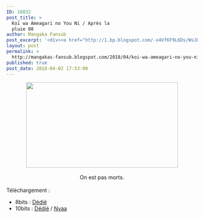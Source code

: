 ```yaml
---
ID: 10832
post_title: >
  Koi wa Ameagari no You Ni / Après la
  pluie 08
author: Mangaka Fansub
post_excerpt: '<div><a href="http://1.bp.blogspot.com/-x4VfKF9L6Ds/WsJQGBWQTzI/AAAAAAAABJ8/aC7ujcTNccstuCuMegamEMnjuxi9xN9LwCK4BGAYYCw/s1600/Koi%2Bwa%2B08.png"><img border="0" height="225" src="https://1.bp.blogspot.com/-x4VfKF9L6Ds/WsJQGBWQTzI/AAAAAAAABJ8/aC7ujcTNccstuCuMegamEMnjuxi9xN9LwCK4BGAYYCw/s400/Koi%2Bwa%2B08.png" width="400"></a></div><div><br></div><div>On est pas morts.</div><div><br></div><div>T&eacute;l&eacute;chargement :&nbsp;</div><div></div><ul><li>8bits : <a href="https://ddl.family-desuyo.moe/Anime/Koi%20wa%20%28Apr%C3%A8s%20la%20Pluie%29/%5BMangakas-Family%5D%20Koi%20wa%20Ameagari%20no%20Y%C3%B4%20ni%20%28Apr%C3%A8s%20la%20Pluie%29%20-%2008%20VOSTFR%20%5BTV%201080p%20AAC%5D%20%5B91FEED3A%5D.mp4" target="_blank">D&eacute;di&eacute;</a></li><li>10bits : <a href="https://ddl.family-desuyo.moe/Anime/Koi%20wa%20%28Apr%C3%A8s%20la%20Pluie%29/%5BMangakas-Family%5D%20Koi%20wa%20Ameagari%20no%20Y%C3%B4%20ni%20%28Apr%C3%A8s%20la%20Pluie%29%20-%2008%20VOSTFR%20%5BTV%201080p%2010bits%20E-AC3%5D%20%5B8756D6AB%5D.mkv" target="_blank">D&eacute;di&eacute;</a> / <a href="https://nyaa.si/view/1022487" target="_blank">Nyaa</a></li></ul>'
layout: post
permalink: >
  http://mangakas-fansub.blogspot.com/2018/04/koi-wa-ameagari-no-you-ni-apres-la.html
published: true
post_date: 2018-04-02 17:53:00
---
```

<div class="separator" style="clear: both; text-align: center;"><a href="http://1.bp.blogspot.com/-x4VfKF9L6Ds/WsJQGBWQTzI/AAAAAAAABJ8/aC7ujcTNccstuCuMegamEMnjuxi9xN9LwCK4BGAYYCw/s1600/Koi%2Bwa%2B08.png" imageanchor="1" style="margin-left: 1em; margin-right: 1em;"><img border="0" height="225" src="https://1.bp.blogspot.com/-x4VfKF9L6Ds/WsJQGBWQTzI/AAAAAAAABJ8/aC7ujcTNccstuCuMegamEMnjuxi9xN9LwCK4BGAYYCw/s400/Koi%2Bwa%2B08.png" width="400" /></a></div><div class="separator" style="clear: both; text-align: center;"><br /></div><div class="separator" style="clear: both; text-align: center;">On est pas morts.</div><div class="separator" style="clear: both; text-align: center;"><br /></div><div class="separator" style="clear: both; text-align: left;">Téléchargement :&nbsp;</div><div class="separator" style="clear: both; text-align: left;"></div><ul><li>8bits : <a href="https://ddl.family-desuyo.moe/Anime/Koi%20wa%20%28Apr%C3%A8s%20la%20Pluie%29/%5BMangakas-Family%5D%20Koi%20wa%20Ameagari%20no%20Y%C3%B4%20ni%20%28Apr%C3%A8s%20la%20Pluie%29%20-%2008%20VOSTFR%20%5BTV%201080p%20AAC%5D%20%5B91FEED3A%5D.mp4" >Dédié</a></li><li>10bits : <a href="https://ddl.family-desuyo.moe/Anime/Koi%20wa%20%28Apr%C3%A8s%20la%20Pluie%29/%5BMangakas-Family%5D%20Koi%20wa%20Ameagari%20no%20Y%C3%B4%20ni%20%28Apr%C3%A8s%20la%20Pluie%29%20-%2008%20VOSTFR%20%5BTV%201080p%2010bits%20E-AC3%5D%20%5B8756D6AB%5D.mkv" >Dédié</a> / <a href="https://nyaa.si/view/1022487" >Nyaa</a></li></ul>